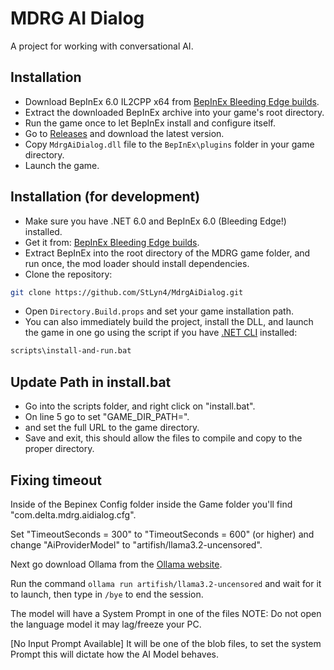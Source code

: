 # MDRG AI Dialog

A project for working with conversational AI.

## Installation

* Download BepInEx 6.0 IL2CPP x64 from [BepInEx Bleeding Edge builds](https://builds.bepinex.dev/projects/bepinex_be).
* Extract the downloaded BepInEx archive into your game's root directory.
* Run the game once to let BepInEx install and configure itself.
* Go to [Releases](https://github.com/StLyn4/MdrgAiDialog/releases) and download the latest version.
* Copy `MdrgAiDialog.dll` file to the `BepInEx\plugins` folder in your game directory.
* Launch the game.

## Installation (for development)

* Make sure you have .NET 6.0 and BepInEx 6.0 (Bleeding Edge!) installed.
* Get it from: [BepInEx Bleeding Edge builds](https://builds.bepinex.dev/projects/bepinex_be).
* Extract BepInEx into the root directory of the MDRG game folder, and run once, the mod loader should install dependencies.
* Clone the repository:

``` bash
git clone https://github.com/StLyn4/MdrgAiDialog.git
```

* Open `Directory.Build.props` and set your game installation path.
* You can also immediately build the project, install the DLL, and launch the game in one go using the script if you have [.NET CLI](https://dotnet.microsoft.com/download/dotnet) installed:

``` bash
scripts\install-and-run.bat
```

## Update Path in install.bat

* Go into the scripts folder, and right click on "install.bat".
* On line 5 go to set "GAME_DIR_PATH=".
* and set the full URL to the game directory.
* Save and exit, this should allow the files to compile and copy to the proper directory.

## Fixing timeout

Inside of the Bepinex Config folder inside the Game folder you'll find "com.delta.mdrg.aidialog.cfg".

Set "TimeoutSeconds = 300" to "TimeoutSeconds = 600" (or higher) and change "AiProviderModel" to "artifish/llama3.2-uncensored".

Next go download Ollama from the [Ollama website](https://ollama.com/).

Run the command  ```ollama run artifish/llama3.2-uncensored``` and wait for it to launch, then type in  ```/bye``` to end the session.

The model will have a System Prompt in one of the files NOTE: Do not open the language model it may lag/freeze your PC.

[No Input Prompt Available]
It will be one of the blob files, to set the system Prompt this will dictate how the AI Model behaves.
